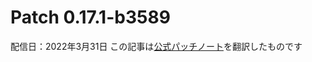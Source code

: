# Patch 0.17.1-b3589
配信日：2022年3月31日
この記事は<a href="https://braceyourselfgames.com/updates/phantom-brigade/patch-0-17-1-b3589/">公式パッチノート</a>を翻訳したものです
